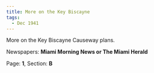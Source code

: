 ```yaml
---  
title: More on the Key Biscayne  
tags:  
  - Dec 1941  
---  
```

  
More on the Key Biscayne Causeway plans.  
  
Newspapers: **Miami Morning News or The Miami Herald**  
  
Page: **1**, Section: **B** 
